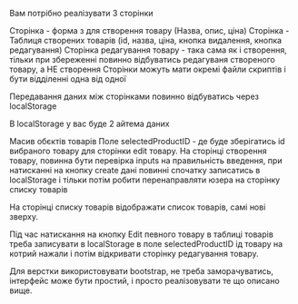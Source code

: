 Вам потрібно реалізувати 3 сторінки

Сторінка - форма з для створення товару (Назва, опис, ціна)
Сторінка - Таблиця створених товарів (id, назва, ціна, кнопка видалення, кнопка редагування)
Сторінка редагування товару - така сама як і створення, тільки при збереженні повинно відбуватись редагуваня створеного товару, а НЕ створення
Сторінки можуть мати окремі файли скриптів і бути відділенні одна від одної

Передавання даних між сторінками повинно відбуватись через localStorage

В localStorage у вас буде 2 айтема даних

Масив обєктів товарів
Поле selectedProductID - де буде зберігатись id вибраного товару для сторінки edit товару.
На сторінці створення товару, повинна бути перевірка inputs на правильність введення, при натисканні на кнопку create дані повинні спочатку записатись в localStorage і тільки потім робити перенаправляти юзера на сторінку списку товарів

На сторінці списку товарів відображати список товарів, самі нові зверху.

Під час натискання на кнопку Edit певного товару в таблиці товарів треба записувати в localStorage в поле selectedProductID  ід товару на котрий нажали і потім відкривати сторінку редагування товару.

Для верстки використовувати bootstrap, не треба заморачуватись, інтерфейс може бути простий, і просто реалізовувати те що описано вище.